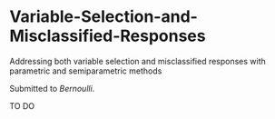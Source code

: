 # Variable-Selection-and-Misclassified-Responses
Addressing both variable selection and misclassified responses with parametric and semiparametric methods

Submitted to *Bernoulli*.

TO DO
